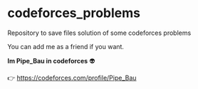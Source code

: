 # codeforces_problems
Repository to save files solution of some codeforces problems

You can add me as a friend if you want.

**Im Pipe_Bau in codeforces** 👽

👉 https://codeforces.com/profile/Pipe_Bau

